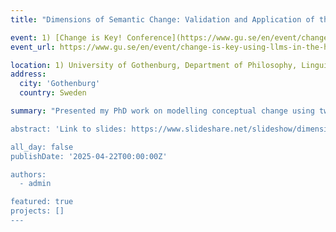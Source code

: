 ```yaml
---
title: "Dimensions of Semantic Change: Validation and Application of the SIBling Framework"

event: 1) [Change is Key! Conference](https://www.gu.se/en/event/change-is-key-using-llms-in-the-humanities-and-social-sciences) ( **12 September 2025**); 2) Lab Talk - National Research Council Canada (**26 September 2025**).
event_url: https://www.gu.se/en/event/change-is-key-using-llms-in-the-humanities-and-social-sciences

location: 1) University of Gothenburg, Department of Philosophy, Linguistics and Theory of Science; 2) Remote Talk - National Research Council Canada
address: 
  city: 'Gothenburg'
  country: Sweden

summary: "Presented my PhD work on modelling conceptual change using two developed frameworks: 1) 'SIBling', a linguistic model of semantic change; and 2) 'LSC-Eval', a general-purpose framework for evaluating methods for assessing dimensions of semantic change. 

abstract: 'Link to slides: https://www.slideshare.net/slideshow/dimensions-of-semantic-change-validation-and-application-of-the-sibling-framework/283131650'

all_day: false
publishDate: '2025-04-22T00:00:00Z'

authors:
  - admin

featured: true
projects: []
---
```

